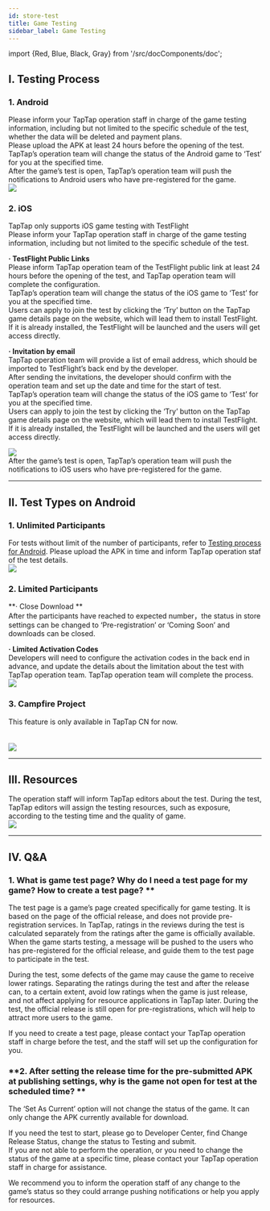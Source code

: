 ```yaml
---
id: store-test
title: Game Testing
sidebar_label: Game Testing
---
```

import {Red, Blue, Black, Gray} from '/src/docComponents/doc';

## **I. Testing Process**  

### 1\. Android
Please inform your TapTap operation staff in charge of the game testing information, including but not limited to the specific schedule of the test, whether the data will be deleted and payment plans.  
Please upload the APK at least 24 hours before the opening of the test.  
TapTap’s operation team will change the status of the Android game to ‘Test’ for you at the specified time.  
After the game’s test is open, TapTap’s operation team will push the notifications to Android users who have pre-registered for the game.   
![](https://img.tapimg.com/market/images/c53d78b9b120276b53f82aebb0d01537.png)  

### **2\. iOS**  
TapTap only supports iOS game testing with TestFlight  
Please inform your TapTap operation staff in charge of the game testing information, including but not limited to the specific schedule of the test.


**· TestFlight Public Links**  
Please inform TapTap operation team of the TestFlight public link at least 24 hours before the opening of the test, and TapTap operation team will complete the configuration.  
TapTap’s operation team will change the status of the iOS game to ‘Test’ for you at the specified time.  
Users can apply to join the test by clicking the ‘Try’ button on the TapTap game details page on the website, which will lead them to install TestFlight. If it is already installed, the TestFlight will be launched and the users will get access directly.  


**· Invitation by email**  
TapTap operation team will provide a list of email address, which should be imported to TestFlight’s back end by the developer.  
After sending the invitations, the developer should confirm with the operation team and set up the date and time for the start of test.  
TapTap’s operation team will change the status of the iOS game to ‘Test’ for you at the specified time.  
Users can apply to join the test by clicking the ‘Try’ button on the TapTap game details page on the website, which will lead them to install TestFlight. If it is already installed, the TestFlight will be launched and the users will get access directly.  

![](https://img.tapimg.com/market/images/c53d78b9b120276b53f82aebb0d01537.png)  
After the game’s test is open, TapTap’s operation team will push the notifications to iOS users who have pre-registered for the game.   

---

## **II. Test Types on Android**  

### **1\. Unlimited Participants**
For tests without limit of the number of participants, refer to [Testing process for Android](https://www.taptap.com/developer/help_docs/7?id=46#document_0). Please upload the APK in time and inform TapTap operation staf of the test details.  
![](https://img.tapimg.com/market/images/c53d78b9b120276b53f82aebb0d01537.png)  

### **2\. Limited Participants**  

**· Close Download **  
After the participants have reached to expected number，the status in store settings can be changed to ‘Pre-registration’ or ‘Coming Soon’ and downloads can be closed.  

**· Limited Activation Codes**  
Developers will need to configure the activation codes in the back end in advance, and update the details about the limitation about the test with TapTap operation team. TapTap operation team will complete the process.   
![](https://img.tapimg.com/market/images/c53d78b9b120276b53f82aebb0d01537.png)  

### 3\. Campfire Project  
 This feature is only available in TapTap CN for now.  
 [](https://www.taptap.com/campfire/apply/developer)  
 [](https://www.taptap.com/campfire/guide)  
![](https://img.tapimg.com/market/images/c53d78b9b120276b53f82aebb0d01537.png)  

---

## **III. Resources**  
The operation staff will inform TapTap editors about the test. During the test, TapTap editors will assign the testing resources, such as exposure, according to the testing time and the quality of game.  
![](https://img.tapimg.com/market/images/c53d78b9b120276b53f82aebb0d01537.png)  

---

## **IV. Q&A**  
### 1\. What is game test page? Why do I need a test page for my game? How to create a test page? **  
The test page is a game’s page created specifically for game testing. It is based on the page of the official release, and does not provide pre-registration services. In TapTap, ratings in the reviews during the test is calculated separately from the ratings after the game is officially available. When the game starts testing, a message will be pushed to the users who has pre-registered for the official release, and guide them to the test page to participate in the test.  

During the test, some defects of the game may cause the game to receive lower ratings. Separating the ratings during the test and after the release can, to a certain extent, avoid low ratings when the game is just release, and not affect applying for resource applications in TapTap later. During the test, the official release is still open for pre-registrations, which will help to attract more users to the game.   

If you need  to create a test page, please contact your TapTap operation staff in charge before the test, and the staff will set up the configuration for you.  


### **2\. After setting the release time for the pre-submitted APK at publishing settings, why is the game not open for test at the scheduled time? **  
The ‘Set As Current’ option will not change the status of the game. It can only change the APK currently available for download.  

If you need the test to start, please go to Developer Center, find <Blue>Change Release Status</Blue>, change the status to Testing and submit.  
If you are not able to perform the operation, or you need to change the status of the game at a specific time, please contact your TapTap operation staff in charge for assistance.  

We recommend you to inform the operation staff of any change to the game’s status so they could arrange pushing notifications or help you apply for resources.  
